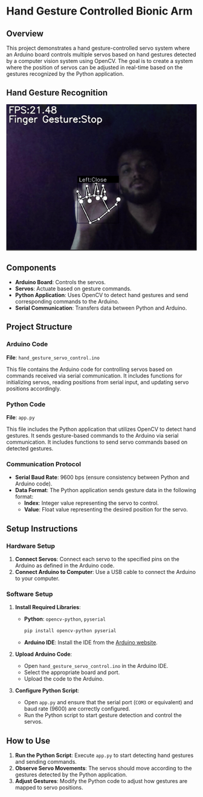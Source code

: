 # Hand Gesture Controlled Bionic Arm

## Overview

This project demonstrates a hand gesture-controlled servo system where an Arduino board controls multiple servos based on hand gestures detected by a computer vision system using OpenCV. The goal is to create a system where the position of servos can be adjusted in real-time based on the gestures recognized by the Python application.

## Hand Gesture Recognition

![Hand Gesture Recognition Demo](media/HandGestureRecording.gif)

## Components

- **Arduino Board**: Controls the servos.
- **Servos**: Actuate based on gesture commands.
- **Python Application**: Uses OpenCV to detect hand gestures and send corresponding commands to the Arduino.
- **Serial Communication**: Transfers data between Python and Arduino.

## Project Structure

### Arduino Code

**File**: `hand_gesture_servo_control.ino`

This file contains the Arduino code for controlling servos based on commands received via serial communication. It includes functions for initializing servos, reading positions from serial input, and updating servo positions accordingly.

### Python Code

**File**: `app.py`

This file includes the Python application that utilizes OpenCV to detect hand gestures. It sends gesture-based commands to the Arduino via serial communication. It includes functions to send servo commands based on detected gestures.

### Communication Protocol

- **Serial Baud Rate**: 9600 bps (ensure consistency between Python and Arduino code).
- **Data Format**: The Python application sends gesture data in the following format:
  - **Index**: Integer value representing the servo to control.
  - **Value**: Float value representing the desired position for the servo.

## Setup Instructions

### Hardware Setup

1. **Connect Servos**: Connect each servo to the specified pins on the Arduino as defined in the Arduino code.
2. **Connect Arduino to Computer**: Use a USB cable to connect the Arduino to your computer.

### Software Setup

1. **Install Required Libraries**:

   - **Python**: `opencv-python`, `pyserial`
     ```bash
     pip install opencv-python pyserial
     ```
   - **Arduino IDE**: Install the IDE from the [Arduino website](https://www.arduino.cc/en/software).

2. **Upload Arduino Code**:

   - Open `hand_gesture_servo_control.ino` in the Arduino IDE.
   - Select the appropriate board and port.
   - Upload the code to the Arduino.

3. **Configure Python Script**:
   - Open `app.py` and ensure that the serial port (`COM3` or equivalent) and baud rate (9600) are correctly configured.
   - Run the Python script to start gesture detection and control the servos.

## How to Use

1. **Run the Python Script**: Execute `app.py` to start detecting hand gestures and sending commands.
2. **Observe Servo Movements**: The servos should move according to the gestures detected by the Python application.
3. **Adjust Gestures**: Modify the Python code to adjust how gestures are mapped to servo positions.
